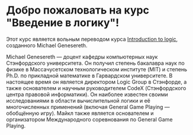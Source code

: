 # Добро пожаловать на курс "Введение в логику"!
Этот курс является вольным переводом курса [Introduction to logic](http://intrologic.stanford.edu/public/lessons.php), созданного Michael Genesereth.

Michael Genesereth — доцент кафедры компьютерных наук Стэнфордского университета. Он получил степень бакалавра наук по физике в Массачусетском технологическом институте (MIT) и степень Ph.D. по прикладной математике в Гарвардском университете. В настоящее время он является директором Logic Group в Стэнфорде, а также основателем и научным руководителем CodeX (Стэнфордского центра правовой информатики). Он наиболее известен своими исследованиями в области вычислительной логики и её многочисленных применений (включая General Game Playing — обобщённую игру). Майкл также является основателем и организатором Международного соревнования по General Game Playing.

```{tableofcontents}
```
